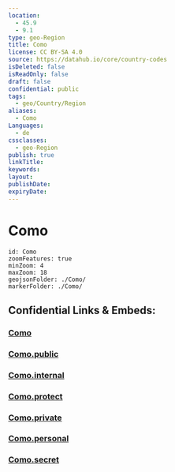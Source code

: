 ```yaml
---
location:
  - 45.9
  - 9.1
type: geo-Region
title: Como
license: CC BY-SA 4.0
source: https://datahub.io/core/country-codes
isDeleted: false
isReadOnly: false
draft: false
confidential: public
tags:
  - geo/Country/Region
aliases:
  - Como
Languages:
  - de
cssclasses:
  - geo-Region
publish: true
linkTitle:
keywords:
layout:
publishDate:
expiryDate:
---
```


# Como

```leaflet
id: Como
zoomFeatures: true 
minZoom: 4 
maxZoom: 18
geojsonFolder: ./Como/
markerFolder: ./Como/
```


## Confidential Links & Embeds: 

### [Como](/_Standards/Earth/Continent/Europe/Europe~South/Italy/regions~Italy/Lombardy/Como.md) 

### [Como.public](/_public/Earth/Continent/Europe/Europe~South/Italy/regions~Italy/Lombardy/Como.public.md) 

### [Como.internal](/_internal/Earth/Continent/Europe/Europe~South/Italy/regions~Italy/Lombardy/Como.internal.md) 

### [Como.protect](/_protect/Earth/Continent/Europe/Europe~South/Italy/regions~Italy/Lombardy/Como.protect.md) 

### [Como.private](/_private/Earth/Continent/Europe/Europe~South/Italy/regions~Italy/Lombardy/Como.private.md) 

### [Como.personal](/_personal/Earth/Continent/Europe/Europe~South/Italy/regions~Italy/Lombardy/Como.personal.md) 

### [Como.secret](/_secret/Earth/Continent/Europe/Europe~South/Italy/regions~Italy/Lombardy/Como.secret.md)


